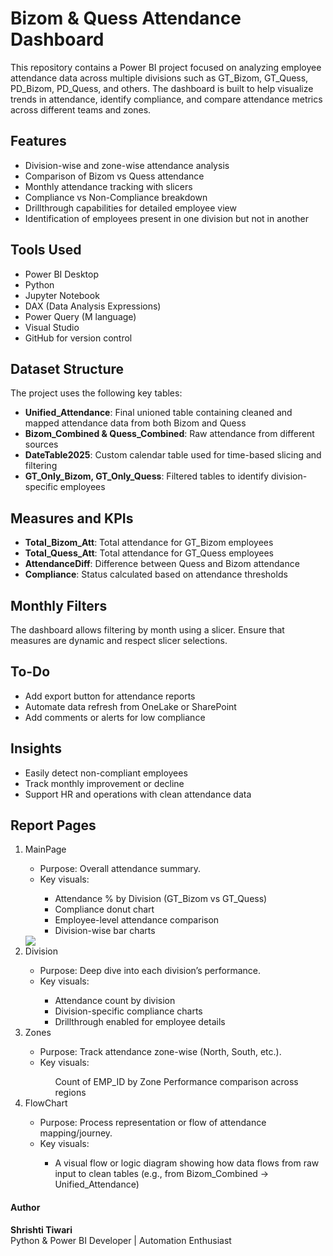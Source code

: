<H1>Bizom & Quess Attendance Dashboard</H1>

<p>This repository contains a Power BI project focused on analyzing employee attendance data across multiple divisions such as GT_Bizom, GT_Quess, PD_Bizom, PD_Quess, and others. The dashboard is built to help visualize trends in attendance, identify compliance, and compare attendance metrics across different teams and zones.</p>

<H2>Features</H2>

<ul>
<li>Division-wise and zone-wise attendance analysis</li>
<li>Comparison of Bizom vs Quess attendance</li>
<li>Monthly attendance tracking with slicers</li>
<li>Compliance vs Non-Compliance breakdown</li>
<li>Drillthrough capabilities for detailed employee view</li>
<li>Identification of employees present in one division but not in another</li>
</ul>

<H2>Tools Used</H2>

<ul>
<li>Power BI Desktop</li>
<li>Python</li>
<li>Jupyter Notebook</li>
<li>DAX (Data Analysis Expressions)</li>
<li>Power Query (M language)</li>
<li>Visual Studio</li>
<li>GitHub for version control</li></ul>

<H2>Dataset Structure</H2>

<p>The project uses the following key tables:</p>

<ul>
<li><b>Unified_Attendance</b>: Final unioned table containing cleaned and mapped attendance data from both Bizom and Quess</li>
<li><b>Bizom_Combined & Quess_Combined</b>: Raw attendance from different sources</li>
<li><b>DateTable2025</b>: Custom calendar table used for time-based slicing and filtering</li>
<li><b>GT_Only_Bizom, GT_Only_Quess</b>: Filtered tables to identify division-specific employees</li></ul>

<H2>Measures and KPIs</H2>

<ul>
<li><b>Total_Bizom_Att</b>: Total attendance for GT_Bizom employees</li>
<li><b>Total_Quess_Att</b>: Total attendance for GT_Quess employees</li>
<li><b>AttendanceDiff</b>: Difference between Quess and Bizom attendance</li>
<li><b>Compliance</b>: Status calculated based on attendance thresholds</li></ul>

<H2>Monthly Filters</H2>

<p>The dashboard allows filtering by month using a slicer. Ensure that measures are dynamic and respect slicer selections.</p>

<h2>To-Do</h2>

<ul>
<li>Add export button for attendance reports</li>
<li>Automate data refresh from OneLake or SharePoint</li>
<li>Add comments or alerts for low compliance</li>
</ul>

<h2>Insights</h2>

<ul>
<li>Easily detect non-compliant employees</li>
<li>Track monthly improvement or decline</li>
<li>Support HR and operations with clean attendance data</li></ul>

<h2>Report Pages</h2>

<ol>
<li>MainPage</li>

<ul>
<li>Purpose: Overall attendance summary.</li>
<li>Key visuals:</li>

<ul>
<li>Attendance % by Division (GT_Bizom vs GT_Quess)</li>
<li>Compliance donut chart</li>
<li>Employee-level attendance comparison</li>
<li>Division-wise bar charts</li>
</ul>
</ul>

<img src="C:\HRI DATA\Documents\AttendanceDataset\images\page1.png">

<li>Division</li>

<ul>
<li>Purpose: Deep dive into each division’s performance.</li>
<li>Key visuals:</li>

<ul>
<li>Attendance count by division</li>
<li>Division-specific compliance charts</li>
<li>Drillthrough enabled for employee details</li>
</ul>
</ul>

<li>Zones</li>

<ul>
<li>Purpose: Track attendance zone-wise (North, South, etc.).</li>
<li>Key visuals:</li>
<ul>
Count of EMP_ID by Zone
Performance comparison across regions
</ul>
</ul>

<li>FlowChart</li>

<ul>
<li>Purpose: Process representation or flow of attendance mapping/journey.</li>
<li>Key visuals:</li>
<ul>
<li>A visual flow or logic diagram showing how data flows from raw input to clean tables (e.g., from Bizom_Combined → Unified_Attendance)</li>
</ul>
</ul>
</ol>

<h4>Author</h4>

**Shrishti Tiwari**  
Python & Power BI Developer | Automation Enthusiast